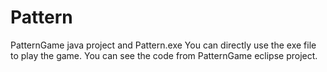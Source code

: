 # Pattern
PatternGame java project and Pattern.exe
You can directly use the exe file to play the game.
You can see the code from PatternGame eclipse project.
